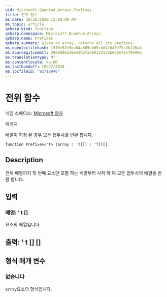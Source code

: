 ```yaml
---
uid: Microsoft.Quantum.Arrays.Prefixes
title: 전위 함수
ms.date: 10/26/2020 12:00:00 AM
ms.topic: article
qsharp.kind: function
qsharp.namespace: Microsoft.Quantum.Arrays
qsharp.name: Prefixes
qsharp.summary: Given an array, returns all its prefixes.
ms.openlocfilehash: 1576e57e9dc64a605eb65cb841640e72a3b126ab
ms.sourcegitcommit: 29e0d88a30e4166fa580132124b0eb57e1f0e986
ms.translationtype: MT
ms.contentlocale: ko-KR
ms.lasthandoff: 10/27/2020
ms.locfileid: "92718940"
---
```

# <a name="prefixes-function"></a>전위 함수

네임 스페이스: [Microsoft 양자](xref:Microsoft.Quantum.Arrays)

패키지 [](https://nuget.org/packages/)


배열이 지정 된 경우 모든 접두사를 반환 합니다.

```qsharp
function Prefixes<'T> (array : 'T[]) : 'T[][]
```


## <a name="description"></a>Description

전체 배열까지 첫 번째 요소만 포함 하는 배열부터 시작 하 여 모든 접두사의 배열을 반환 합니다.

## <a name="input"></a>입력

### <a name="array--t"></a>배열: ' t []

요소의 배열입니다.



## <a name="output--t"></a>출력: ' t [] []



## <a name="type-parameters"></a>형식 매개 변수

### <a name="t"></a>없습니다

`array`요소의 형식입니다.
